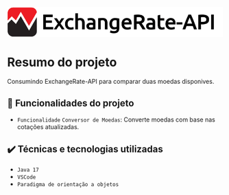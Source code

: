 
![Exchange](demo/src/img/exchange.png)

# Resumo do projeto
Consumindo ExchangeRate-API para comparar duas moedas disponives.


## 🔨 Funcionalidades do projeto

- `Funcionalidade` `Conversor de Moedas`: Converte  moedas com base nas cotações atualizadas.


## ✔️ Técnicas e tecnologias utilizadas

- ``Java 17``
- ``VSCode``
- ``Paradigma de orientação a objetos``
